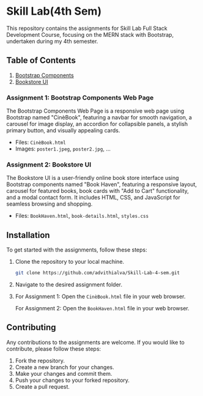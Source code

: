 # Skill Lab(4th Sem)

This repository contains the assignments for Skill Lab Full Stack Development Course, focusing on the MERN stack with Bootstrap, undertaken during my 4th semester.


## Table of Contents

1. [Bootstrap Components](#assignment-1-bootstrap-components-web-page)
2. [Bookstore UI](#assignment-2-bookstore-ui)

### Assignment 1: Bootstrap Components Web Page

The Bootstrap Components Web Page is a responsive web page using Bootstrap named "CinèBook", featuring a navbar for smooth navigation, a carousel for image display, an accordion for collapsible panels, a stylish primary button, and visually appealing cards. 
- Files: `CinèBook.html`
- Images: `poster1.jpeg`, `poster2.jpg`, ...


### Assignment 2: Bookstore UI
The Bookstore UI is a user-friendly online book store interface using Bootstrap components named "Book Haven", featuring a responsive layout, carousel for featured books, book cards with "Add to Cart" functionality, and a modal contact form. It includes HTML, CSS, and JavaScript for seamless browsing and shopping.
- Files: `BookHaven.html`, `book-details.html`, `styles.css`


## Installation

To get started with the assignments, follow these steps:

1. Clone the repository to your local machine.
   ```bash
   git clone https://github.com/advithialva/Skill-Lab-4-sem.git

2. Navigate to the desired assignment folder.
3. For Assignment 1: Open the `CinèBook.html` file in your web browser.

   For Assignment 2: Open the `BookHaven.html` file in your web browser.

## Contributing

Any contributions to the assignments are welcome. If you would like to contribute, please follow these steps:

1. Fork the repository.
2. Create a new branch for your changes.
3. Make your changes and commit them.
4. Push your changes to your forked repository.
5. Create a pull request.
